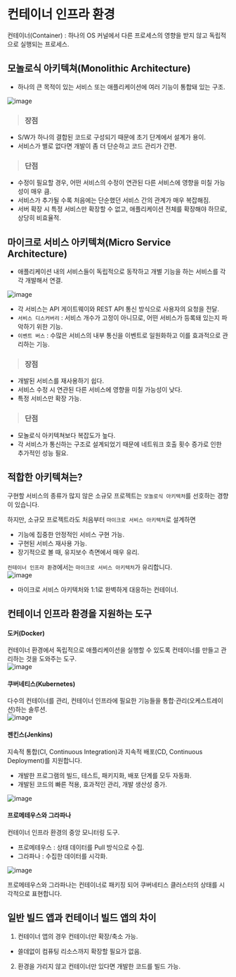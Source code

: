 # 컨테이너 인프라 환경

컨테이너(Container) : 하나의 OS 커널에서 다른 프로세스의 영향을 받지 않고 독립적으로 실행되는 프로세스.

## 모놀로식 아키텍쳐(Monolithic Architecture)

- 하나의 큰 목적이 있는 서비스 또는 애플리케이션에 여러 기능이 통합돼 있는 구조.

![image](https://user-images.githubusercontent.com/43658658/151093356-729c6f21-e231-495c-a93f-d2ef3270872b.png)   

> <h3>장점</h3>

- S/W가 하나의 결합된 코드로 구성되기 때문에 초기 단계에서 설계가 용이.
- 서비스가 별로 없다면 개발이 좀 더 단순하고 코드 관리가 간편.

> <h3>단점</h3>

- 수정이 필요할 경우, 어떤 서비스의 수정이 연관된 다른 서비스에 영향을 미칠 가능성이 매우 큼.
- 서비스가 추가될 수록 처음에는 단순했던 서비스 간의 관계가 매우 복잡해짐.
- 서버 확장 시 특정 서비스만 확장할 수 없고, 애플리케이션 전체를 확장해야 하므로, 상당히 비효율적.

## 마이크로 서비스 아키텍쳐(Micro Service Architecture)

- 애플리케이션 내의 서비스들이 독립적으로 동작하고 개별 기능을 하는 서비스를 각각 개발해서 연결.

![image](https://user-images.githubusercontent.com/43658658/151094130-aa75ab00-0c46-43e2-94ed-423369efd727.png)   
- 각 서비스는 API 게이트웨이와 REST API 통신 방식으로 사용자의 요청을 전달.
- `서비스 디스커버리` : 서비스 개수가 고정이 아니므로, 어떤 서비스가 등록돼 있는지 파악하기 위한 기능.
- `이벤트 버스` : 수많은 서비스의 내부 통신을 이벤트로 일원화하고 이를 효과적으로 관리하는 기능.

> <h3>장점</h3>

- 개발된 서비스를 재사용하기 쉽다.
- 서비스 수정 시 연관된 다른 서비스에 영향을 미칠 가능성이 낮다.
- 특정 서비스만 확장 가능.

> <h3>단점</h3>

- 모놀로식 아키텍쳐보다 복잡도가 높다.
- 각 서비스가 통신하는 구조로 설계되었기 때문에 네트워크 호출 횟수 증가로 인한 추가적인 성능 필요.

## 적합한 아키텍쳐는?

구현할 서비스의 종류가 많지 않은 소규모 프로젝트는 `모놀로식 아키텍처`를 선호하는 경향이 있습니다.

하지만, 소규모 프로젝트라도 처음부터 `마이크로 서비스 아키텍처`로 설계하면   
- 기능에 집중한 안정적인 서비스 구현 가능.
- 구현된 서비스 재사용 가능.
- 장기적으로 볼 때, 유지보수 측면에서 매우 유리.

`컨테이너 인프라 환경`에서는 `마이크로 서비스 아키텍처`가 유리합니다.   
![image](https://user-images.githubusercontent.com/43658658/151095837-83bdf127-ae7e-4dc3-8910-b770236e7fea.png)   
- 마이크로 서비스 아키텍처와 1:1로 완벽하게 대응하는 컨테이너.

## 컨테이너 인프라 환경을 지원하는 도구

#### 도커(Docker)

컨테이너 환경에서 독립적으로 애플리케이션을 실행할 수 있도록 컨테이너를 만들고 관리하는 것을 도와주는 도구.   
![image](https://user-images.githubusercontent.com/43658658/151096264-3d6db615-9f18-4a0a-9c37-56b596766b32.png)   

#### 쿠버네티스(Kubernetes)

다수의 컨테이너를 관리, 컨테이너 인프라에 필요한 기능들을 통합·관리(오케스트레이션)하는 솔루션.   
![image](https://user-images.githubusercontent.com/43658658/151096352-2085def4-326d-493f-b6ea-1e2796df2cab.png)

#### 젠킨스(Jenkins)

지속적 통합(CI, Continuous Integration)과 지속적 배포(CD, Continuous Deployment)를 지원합니다.   
- 개발한 프로그램의 빌드, 테스트, 패키지화, 배포 단계를 모두 자동화.
- 개발된 코드의 빠른 적용, 효과적인 관리, 개발 생산성 증가.

![image](https://user-images.githubusercontent.com/43658658/151097226-a4377a5f-aa6b-48f1-9944-cd6a94e09f76.png)

#### 프로메테우스와 그라파나

컨테이너 인프라 환경의 중앙 모니터링 도구.   
- 프로메테우스 : 상태 데이터를 Pull 방식으로 수집.
- 그라파나 : 수집한 데이터를 시각화.

![image](https://user-images.githubusercontent.com/43658658/151097029-016fb364-72df-40f5-9fdf-cafd98e4f9ba.png)

프로메테우스와 그라파나는 컨테이너로 패키징 되어 쿠버네티스 클러스터의 상태를 시각적으로 표현합니다.

## 일반 빌드 앱과 컨테이너 빌드 앱의 차이

1. 컨테이너 앱의 경우 컨테이너만 확장/축소 가능.   
- 쓸데없이 컴퓨팅 리소스까지 확장할 필요가 없음.
2. 환경을 가리지 않고 컨테이너만 있다면 개발한 코드를 빌드 가능.

